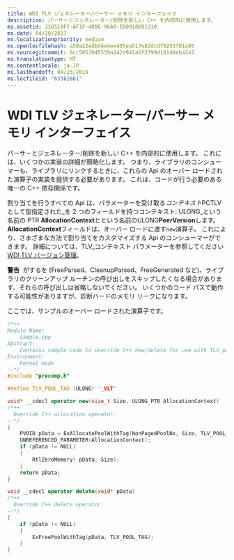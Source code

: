 ```yaml
---
title: WDI TLV ジェネレーター/パーサー メモリ インターフェイス
description: パーサーとジェネレーター/削除を新しい C++ を内部的に使用します。
ms.assetid: 318519FF-AF1F-4D86-96A9-ED0918D91310
ms.date: 04/20/2017
ms.localizationpriority: medium
ms.openlocfilehash: a50a22edbd4e4ee495ea517e82dcdf0255f01a95
ms.sourcegitcommit: 0cc5051945559a242d941a6f2799d161d8eba2a7
ms.translationtype: MT
ms.contentlocale: ja-JP
ms.lasthandoff: 04/23/2019
ms.locfileid: "63382861"
---
```

# <a name="wdi-tlv-generatorparser-memory-interface"></a>WDI TLV ジェネレーター/パーサー メモリ インターフェイス


パーサーとジェネレーター/削除を新しい C++ を内部的に使用します。 これには、いくつかの実装の詳細が簡略化します。 つまり、ライブラリのコンシューマーも、ライブラリにリンクするときに、これらの Api のオーバー ロードされた演算子の実装を提供する必要があります。 これは、コードが行う必要のある唯一の C++ 依存関係です。

割り当てを行うすべての Api は、パラメーターを受け取る*コンテキスト*PCTLV として型指定された\_を 2 つのフィールドを持つコンテキスト: ULONG\_という名前の PTR **AllocationContext**とという名前のULONG**PeerVersion**します。 **AllocationContext**フィールドは、オーバー ロードに渡す`new`演算子。 これにより、さまざまな方法で割り当てをカスタマイズする Api のコンシューマーができます。 詳細については、TLV\_コンテキスト パラメーターを参照してください[WDI TLV バージョン管理](wdi-tlv-versioning.md)。

**警告**  がするを (FreeParsed、CleanupParsed、FreeGenerated など)、ライブラリのクリーンアップ ルーチンの呼び出しをスキップしたくなる場合があります、それらの呼び出しは省略しないでください。 いくつかのコード パスで動作する可能性がありますが、診断ハードのメモリ リークになります。

 

ここでは、サンプルのオーバー ロードされた演算子です。

```C++
/*++
Module Name:
    sample.cpp
Abstract:
    Contains sample code to override C++ new/delete for use with TLV parser/generator library
Environment:
    Kernel mode
--*/
#include "precomp.h"

#define TLV_POOL_TAG (ULONG) '_VLT'

void* __cdecl operator new(size_t Size, ULONG_PTR AllocationContext)
/*++
  Override C++ allocation operator.
--*/
{
    PVOID pData = ExAllocatePoolWithTag(NonPagedPoolNx, Size, TLV_POOL_TAG);
    UNREFERENCED_PARAMETER(AllocationContext);
    if (pData != NULL)
    {
        RtlZeroMemory( pData, Size);
    }
    return pData;
} 

void __cdecl operator delete(void* pData)
/*++
  Override C++ delete operator.
--*/
{
    if (pData != NULL)
    {
        ExFreePoolWithTag(pData, TLV_POOL_TAG);
    }
}
```

 

 





